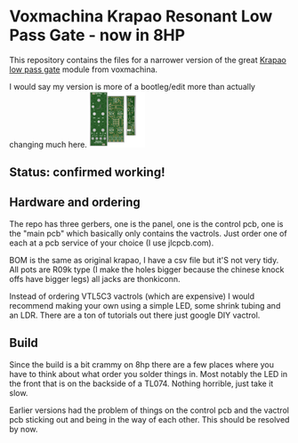 # Voxmachina Krapao Resonant Low Pass Gate - now in 8HP
This repository contains the files for a narrower version of the great 
[Krapao low pass gate](https://www.youtube.com/watch?v=gdqPUZgIWGM&t=87s) module from voxmachina.

I would say my version is more of a bootleg/edit more than actually changing much here.
<img src="images/pcbs.png" width="20%" height="20%">

## Status: confirmed working!

## Hardware and ordering
The repo has three gerbers, one is the panel, one is the control pcb, one is the "main pcb" which basically 
only contains the vactrols. Just order one of each at a pcb service of your choice (I use jlcpcb.com).

BOM is the same as original krapao, I have a csv file but it'S not very tidy. All pots are R09k type (I make the holes
bigger because the chinese knock offs have bigger legs) all jacks are thonkiconn.

Instead of ordering VTL5C3 vactrols (which are expensive) I would recommend making your own using
a simple LED, some shrink tubing and an LDR. There are a ton of tutorials out there just google DIY vactrol.

## Build
Since the build is a bit crammy on 8hp there are a few places where you have to think about what order you solder things in.
Most notably the LED in the front that is on the backside of a TL074. Nothing horrible, just take it slow.

Earlier versions had the problem of things on the control pcb and the vactrol pcb sticking out and being in the
way of each other. This should be resolved by now.


